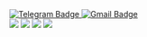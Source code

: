 <div id="badges">
  <a href="https://t.me/vjuhandsleep">
    <img src="https://img.shields.io/badge/Telegram-white?logo=Telegram&logoColor=blue" alt="Telegram Badge"/>
  </a>
  <a href="grishasafonov008@gmail.com">
    <img src="https://img.shields.io/badge/Gmail-white?logo=gmail&logoColor=red" alt="Gmail Badge"/>
  </a>
</div>
<img src="https://img.shields.io/badge/Python-black?style=for-the-badge&logo=python&logoColor=yellow"/> 
<img src="https://img.shields.io/badge/Django-green?style=for-the-badge&logo=django&logoColor=white"/>
<img src="https://img.shields.io/badge/MySQL-blue?style=for-the-badge&logo=mysql&logoColor=white"/>
<img src="https://img.shields.io/badge/postgresql-white?style=for-the-badge&logo=postgresql&logoColor=blue"/>

